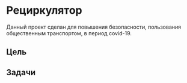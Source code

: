 # Рециркулятор
Данный проект сделан для повышения безопасности, пользования общественным транспортом, в период covid-19. 
## Цель

## Задачи
